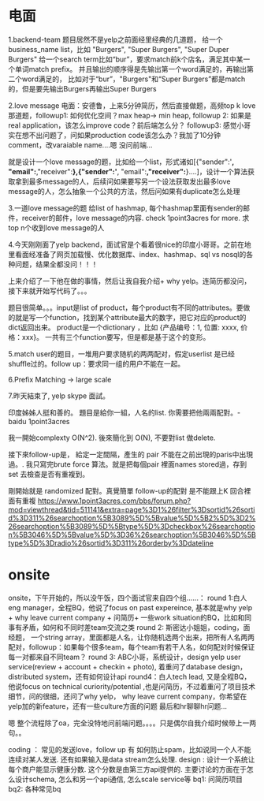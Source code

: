# 电面
1.backend-team
题目居然不是yelp之前面经里经典的几道题，
给一个business_name list，比如 "Burgers", "Super Burgers", "Super Duper Burgers"
给一个search term比如“bur”，要求match前k个店名，满足其中某一个单词match prefix。
并且输出的顺序得是先输出第一个word满足的，再输出第二个word满足的，
比如对于“bur”，"Burgers"和“Super Burgers”都是match的，但是要先输出Burgers再输出Super Burgers

2.love message
电面：安德鲁，上来5分钟简历，然后直接做题，高频top k love那道题，followup1: 如何优化空间？max heap-> min heap, 
followup 2: 如果是real application，该怎么improve code？前后端怎么分？
followup3: 感觉小哥实在想不出问题了，问如果production code该怎么办？我加了10分钟comment，改varaiable name....嗯 没问前端...

就是设计一个love message的题，比如给一个list，形式诸如[{"sender":'**, "email":**,"receiver":**},{"sender":'**, "email":**,"receiver":**}....]，设计一个算法获取拿到最多message的人，后续问如果要写另一个设法获取发出最多love message的人，怎么抽象一个公共的方法，然后问如果有duplicate怎么处理

3.一道love message的题 给list of hashmap, 每个hashmap里面有sender的邮件，receiver的邮件，love message的内容. check 1point3acres for more.
求top n个收到love message的人

4.今天刚刚面了yelp backend，面试官是个看着很nice的印度小哥哥。之前在地里看面经准备了网页加载慢、优化数据库、index、hashmap、sql vs nosql的各种问题，结果全都没问！！！

上来介绍了一下他在做的事情，然后让我自我介绍+ why yelp。连简历都没问，接下来就开始写代码了。。。

题目很简单。。。input是list of product，每个product有不同的attributes。要做的就是写一个function，找到某个attribute最大的数字，把它对应的product的dict返回出来。
product是一个dictionary ，比如 {产品编号：1, 位置: xxxx, 价格：xxx}。
一共有三个function要写，但是都是基于这个的变形。

5.match user的题目，一堆用户要求随机的两两配对，假定userlist 是已经shuffle过的。follow up：要求同一组的用户不能在一起。

6.Prefix Matching  -> large scale

7.昨天結束了, yelp skype 面試。

印度姊姊人挺和善的。
題目是給你一組，人名的list.
你需要把他兩兩配對。-baidu 1point3acres

我一開始complexty O(N^2). 
後來簡化到 O(N), 不要對list 做delete.

接下來follow-up是， 給定一定間隔，產生的 pair 不能在之前出現的paris中出現過。. 
我只寫完brute force 算法。就是把每個pair 裡面names stored過，存到set 去檢查是否有重複到。

剛開始就是 randomized 配對。真覺簡單
follow-up的配對 是不能跟上K 回合裡面有重複
https://www.1point3acres.com/bbs/forum.php?mod=viewthread&tid=511141&extra=page%3D1%26filter%3Dsortid%26sortid%3D311%26searchoption%5B3089%5D%5Bvalue%5D%5B2%5D%3D2%26searchoption%5B3089%5D%5Btype%5D%3Dcheckbox%26searchoption%5B3046%5D%5Bvalue%5D%3D36%26searchoption%5B3046%5D%5Btype%5D%3Dradio%26sortid%3D311%26orderby%3Ddateline

# onsite
onsite，下午开始的，所以没午饭，四个面试官来自四个组......：
round 1:白人eng manager，全程BQ，他说了focus on past expereince, 基本就是why yelp + why leave current company + 问简历+ 一些work situation的BQ，比如和同事有矛盾，如何和不同时差team交流之类
round 2: 斯密达小姐姐，coding，面经题， 一个string array，里面都是人名，让你随机选两个出来，把所有人名两两配对，followup：如果每个很多team，每个team有若干人名，如何配对时候保证每一对都来自不同team？
round 3: ABC小哥，系统设计，design yelp user service(review + account + checkin + photo), 着重问了database design，distributed system，还有如何设计api
round4：白人tech lead, 又是全程BQ，他说focus on technical curiority/potential ,也是问简历，不过着重问了项目技术细节，问的很细，还问了why yelp， why leave current company，你希望在yelp加的新feature，还有一些culture方面的问题
最后和hr聊聊hr问题...

嗯 整个流程除了oa，完全没特地问前端问题。。。。只是偶尔自我介绍时候带上一两句。。


coding ： 常见的发送love，follow up 有 如何防止spam，比如说同一个人不能连续对某人发送. 还有如果输入是data stream怎么处理. 
design : 设计一个系统让每个商户能显示健康分数. 这个分数是由第三方api提供的. 主要讨论的方面在于怎么设计schema, 怎么和另一个api通信, 怎么scale service等
bq1: 问简历项目
bq2: 各种常见bq
